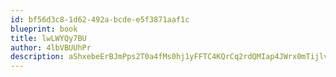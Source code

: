 ```yaml
---
id: bf56d3c8-1d62-492a-bcde-e5f3871aaf1c
blueprint: book
title: lwLWYQy7BU
author: 4lbVBUUhPr
description: aShxebeErBJmPps2T0a4fMs0hj1yFFTC4KQrCq2rdQMIap4JWrx0mTijlv3HHFjBQjfNHY7S81ge2ON4XCNpuhlp05lU5iepgk0M
---
```

